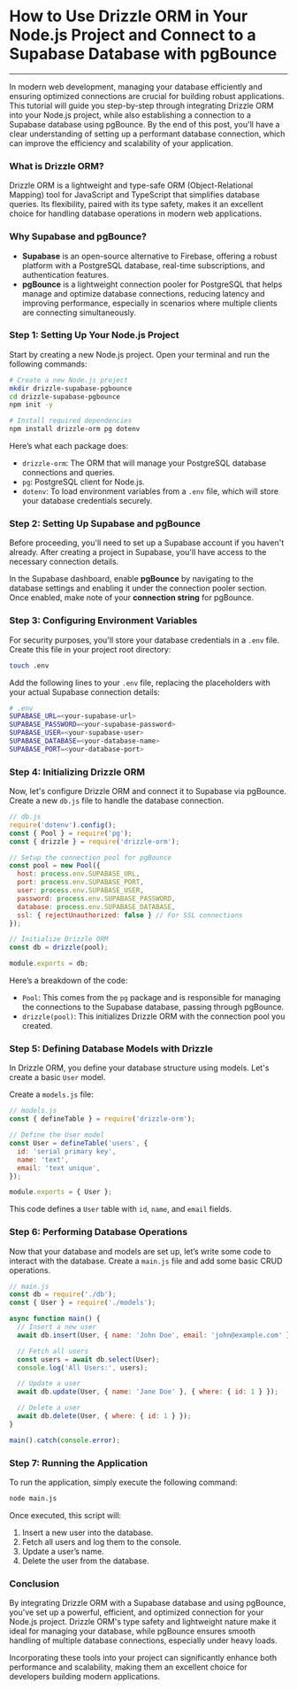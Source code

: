 # How to Use Drizzle ORM in Your Node.js Project and Connect to a Supabase Database with pgBounce

---

In modern web development, managing your database efficiently and ensuring optimized connections are crucial for building robust applications. This tutorial will guide you step-by-step through integrating Drizzle ORM into your Node.js project, while also establishing a connection to a Supabase database using pgBounce. By the end of this post, you'll have a clear understanding of setting up a performant database connection, which can improve the efficiency and scalability of your application.

### **What is Drizzle ORM?**

Drizzle ORM is a lightweight and type-safe ORM (Object-Relational Mapping) tool for JavaScript and TypeScript that simplifies database queries. Its flexibility, paired with its type safety, makes it an excellent choice for handling database operations in modern web applications.

### **Why Supabase and pgBounce?**

- **Supabase** is an open-source alternative to Firebase, offering a robust platform with a PostgreSQL database, real-time subscriptions, and authentication features.
- **pgBounce** is a lightweight connection pooler for PostgreSQL that helps manage and optimize database connections, reducing latency and improving performance, especially in scenarios where multiple clients are connecting simultaneously.

### **Step 1: Setting Up Your Node.js Project**

Start by creating a new Node.js project. Open your terminal and run the following commands:

```bash
# Create a new Node.js project
mkdir drizzle-supabase-pgbounce
cd drizzle-supabase-pgbounce
npm init -y

# Install required dependencies
npm install drizzle-orm pg dotenv
```

Here’s what each package does:
- `drizzle-orm`: The ORM that will manage your PostgreSQL database connections and queries.
- `pg`: PostgreSQL client for Node.js.
- `dotenv`: To load environment variables from a `.env` file, which will store your database credentials securely.

### **Step 2: Setting Up Supabase and pgBounce**

Before proceeding, you'll need to set up a Supabase account if you haven't already. After creating a project in Supabase, you'll have access to the necessary connection details.

In the Supabase dashboard, enable **pgBounce** by navigating to the database settings and enabling it under the connection pooler section. Once enabled, make note of your **connection string** for pgBounce.

### **Step 3: Configuring Environment Variables**

For security purposes, you'll store your database credentials in a `.env` file. Create this file in your project root directory:

```bash
touch .env
```

Add the following lines to your `.env` file, replacing the placeholders with your actual Supabase connection details:

```bash
# .env
SUPABASE_URL=<your-supabase-url>
SUPABASE_PASSWORD=<your-supabase-password>
SUPABASE_USER=<your-supabase-user>
SUPABASE_DATABASE=<your-database-name>
SUPABASE_PORT=<your-database-port>
```

### **Step 4: Initializing Drizzle ORM**

Now, let's configure Drizzle ORM and connect it to Supabase via pgBounce. Create a new `db.js` file to handle the database connection.

```javascript
// db.js
require('dotenv').config();
const { Pool } = require('pg');
const { drizzle } = require('drizzle-orm');

// Setup the connection pool for pgBounce
const pool = new Pool({
  host: process.env.SUPABASE_URL,
  port: process.env.SUPABASE_PORT,
  user: process.env.SUPABASE_USER,
  password: process.env.SUPABASE_PASSWORD,
  database: process.env.SUPABASE_DATABASE,
  ssl: { rejectUnauthorized: false } // For SSL connections
});

// Initialize Drizzle ORM
const db = drizzle(pool);

module.exports = db;
```

Here’s a breakdown of the code:
- `Pool`: This comes from the `pg` package and is responsible for managing the connections to the Supabase database, passing through pgBounce.
- `drizzle(pool)`: This initializes Drizzle ORM with the connection pool you created.

### **Step 5: Defining Database Models with Drizzle**

In Drizzle ORM, you define your database structure using models. Let's create a basic `User` model.

Create a `models.js` file:

```javascript
// models.js
const { defineTable } = require('drizzle-orm');

// Define the User model
const User = defineTable('users', {
  id: 'serial primary key',
  name: 'text',
  email: 'text unique',
});

module.exports = { User };
```

This code defines a `User` table with `id`, `name`, and `email` fields.

### **Step 6: Performing Database Operations**

Now that your database and models are set up, let’s write some code to interact with the database. Create a `main.js` file and add some basic CRUD operations.

```javascript
// main.js
const db = require('./db');
const { User } = require('./models');

async function main() {
  // Insert a new user
  await db.insert(User, { name: 'John Doe', email: 'john@example.com' });

  // Fetch all users
  const users = await db.select(User);
  console.log('All Users:', users);

  // Update a user
  await db.update(User, { name: 'Jane Doe' }, { where: { id: 1 } });

  // Delete a user
  await db.delete(User, { where: { id: 1 } });
}

main().catch(console.error);
```

### **Step 7: Running the Application**

To run the application, simply execute the following command:

```bash
node main.js
```

Once executed, this script will:
1. Insert a new user into the database.
2. Fetch all users and log them to the console.
3. Update a user’s name.
4. Delete the user from the database.

### **Conclusion**

By integrating Drizzle ORM with a Supabase database and using pgBounce, you've set up a powerful, efficient, and optimized connection for your Node.js project. Drizzle ORM's type safety and lightweight nature make it ideal for managing your database, while pgBounce ensures smooth handling of multiple database connections, especially under heavy loads.

Incorporating these tools into your project can significantly enhance both performance and scalability, making them an excellent choice for developers building modern applications.
